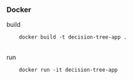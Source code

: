 <h3>Docker</h3>
build

```
    docker build -t decision-tree-app .
```

<br>
run

```
    docker run -it decision-tree-app
```
<br>
